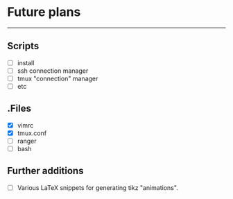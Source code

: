 # Future plans
--------

## Scripts
- [ ] install
- [ ] ssh connection manager
- [ ] tmux "connection" manager
- [ ] etc
## .Files
- [x] vimrc
- [x] tmux.conf
- [ ] ranger
- [ ] bash
## Further additions
- [ ] Various LaTeX snippets for generating tikz "animations".
